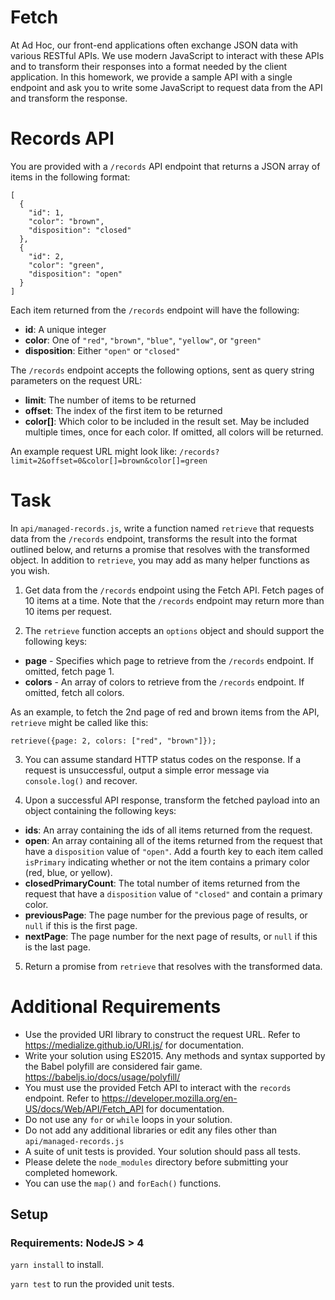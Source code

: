 # Fetch

At Ad Hoc, our front-end applications often exchange JSON data with various RESTful APIs. We use modern JavaScript
to interact with these APIs and to transform their responses into a format needed by the client application. In
this homework, we provide a sample API with a single endpoint and ask you to write some JavaScript to request data from
the API and transform the response.

# Records API

You are provided with a `/records` API endpoint that returns a JSON array of items in the following format:

```
[
  {
    "id": 1,
    "color": "brown",
    "disposition": "closed"
  },
  {
    "id": 2,
    "color": "green",
    "disposition": "open"
  }
]
```

Each item returned from the `/records` endpoint will have the following:

  - **id**: A unique integer
  - **color**: One of `"red"`, `"brown"`, `"blue"`, `"yellow"`, or `"green"`
  - **disposition**: Either `"open"` or `"closed"`

The `/records` endpoint accepts the following options, sent as query string parameters on the request URL:

  - **limit**: The number of items to be returned
  - **offset**: The index of the first item to be returned
  - **color[]**: Which color to be included in the result set. May be included multiple times, once for each color. If omitted, all colors will be returned.

An example request URL might look like: `/records?limit=2&offset=0&color[]=brown&color[]=green`

# Task

In `api/managed-records.js`, write a function named `retrieve` that requests data from the `/records` endpoint, transforms the result into the format outlined below, and returns a promise that resolves with the transformed object. In addition to `retrieve`, you may add as many helper functions as you wish.

1. Get data from the `/records` endpoint using the Fetch API. Fetch pages of 10 items at a time. Note that the `/records` endpoint may return more than 10 items per request.

2. The `retrieve` function accepts an `options` object and should support the following keys:

  - **page** - Specifies which page to retrieve from the `/records` endpoint. If omitted, fetch page 1.
  - **colors** - An array of colors to retrieve from the `/records` endpoint. If omitted, fetch all colors.

  As an example, to fetch the 2nd page of red and brown items from the API, `retrieve` might be called like this:
  ```
  retrieve({page: 2, colors: ["red", "brown"]});
  ```

3. You can assume standard HTTP status codes on the response. If a request is unsuccessful, output a simple error message via `console.log()` and recover.

4. Upon a successful API response, transform the fetched payload into an object containing the following keys:

  - **ids**: An array containing the ids of all items returned from the request.
  - **open**: An array containing all of the items returned from the request that have a `disposition` value of `"open"`. Add a fourth key to each item called `isPrimary` indicating whether or not the item contains a primary color (red, blue, or yellow).
  - **closedPrimaryCount**: The total number of items returned from the request that have a `disposition` value of `"closed"` and contain a primary color.
  - **previousPage**: The page number for the previous page of results, or `null` if this is the first page.
  - **nextPage**: The page number for the next page of results, or `null` if this is the last page.

5. Return a promise from `retrieve` that resolves with the transformed data.

# Additional Requirements

- Use the provided URI library to construct the request URL. Refer to https://medialize.github.io/URI.js/ for documentation.
- Write your solution using ES2015. Any methods and syntax supported by the Babel polyfill are considered fair game. https://babeljs.io/docs/usage/polyfill/
- You must use the provided Fetch API to interact with the `records` endpoint. Refer to https://developer.mozilla.org/en-US/docs/Web/API/Fetch_API for documentation.
- Do not use any `for` or `while` loops in your solution.
- Do not add any additional libraries or edit any files other than `api/managed-records.js`
- A suite of unit tests is provided. Your solution should pass all tests.
- Please delete the `node_modules` directory before submitting your completed homework.
- You can use the `map()` and `forEach()` functions.

## Setup

### Requirements: NodeJS > 4

`yarn install` to install.

`yarn test` to run the provided unit tests.
